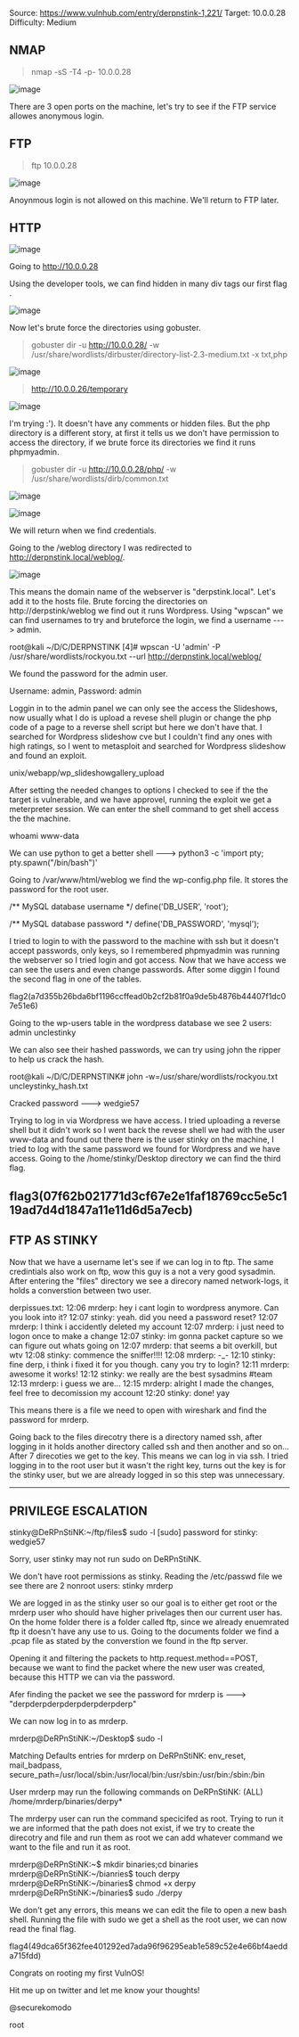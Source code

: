 Source: https://www.vulnhub.com/entry/derpnstink-1,221/
Target: 10.0.0.28
Difficulty: Medium

## NMAP 
> nmap -sS -T4 -p- 10.0.0.28

![image](https://user-images.githubusercontent.com/76552238/157495241-eaa4a132-9081-462f-8dfc-12a802d7504e.png)

There are 3 open ports on the machine, let's try to see if the FTP service allowes anonymous login.
## FTP

> ftp 10.0.0.28

![image](https://user-images.githubusercontent.com/76552238/157495380-68ee42d4-ed5a-4cff-8188-1a9917db3f00.png)

Anoynmous login is not allowed on this machine. We'll return to FTP later.

## HTTP

![image](https://user-images.githubusercontent.com/76552238/157495654-28ea7f1b-adb7-48ce-b564-ad92e3b1411d.png)

Going to http://10.0.0.28

Using the developer tools, we can find hidden in many div tags our first flag .

![image](https://user-images.githubusercontent.com/76552238/157495979-069c3cb7-e8d2-4feb-aaf5-9ac8516c799b.png)

Now let's brute force the directories using gobuster.

> gobuster dir -u http://10.0.0.28/ -w /usr/share/wordlists/dirbuster/directory-list-2.3-medium.txt -x txt,php

![image](https://user-images.githubusercontent.com/76552238/157496895-4a9067e3-6a62-4dca-8b8f-bd52402e2aca.png)

> http://10.0.0.26/temporary

![image](https://user-images.githubusercontent.com/76552238/157498420-ae193899-da04-4acd-a9b4-75c42ef30c70.png)

I'm trying :').  It doesn't have any comments or hidden files.
But the php directory is a different story, at first it tells us we don't have permission to access the directory, if we brute force its directories we find it runs phpmyadmin.

> gobuster dir -u http://10.0.0.28/php/ -w /usr/share/wordlists/dirb/common.txt

![image](https://user-images.githubusercontent.com/76552238/157499082-8dd93d73-ed9f-4c61-951a-11506a50eba8.png)

![image](https://user-images.githubusercontent.com/76552238/157499795-92355261-470e-4740-8e1e-52290d80af71.png)

We will return when we find credentials.

Going to the /weblog directory I was redirected to http://derpnstink.local/weblog/.

![image](https://user-images.githubusercontent.com/76552238/157500007-6eae541c-7387-41c4-9397-05d4421cff6e.png)

This means the domain name of the webserver is "derpstink.local". Let's add it to the hosts file.
Brute forcing the directories on http://derpstink/weblog we find out it runs Wordpress.
Using "wpscan" we can find usernames to try and bruteforce the login, we find a username ---> admin.

root@kali ~/D/C/DERPNSTINK [4]# wpscan -U 'admin' -P /usr/share/wordlists/rockyou.txt --url http://derpnstink.local/weblog/

We found the password for the admin user.

Username: admin, Password: admin

Loggin in to the admin panel we can only see the access the Slideshows, now usually what I do is upload a revese shell plugin or change the php code of a page to a reverse shell script but here we don't have that.
I searched for Wordpress slideshow cve but I couldn't find any ones with high ratings, so I went to metasploit and searched for Wordpress slideshow and found an exploit.

unix/webapp/wp_slideshowgallery_upload

After setting the needed changes to options I checked to see if the the target is vulnerable, and we have approvel, running the exploit we get a meterpreter session.
We can enter the shell command to get shell access the the machine.

whoami
www-data

We can use python to get a better shell ---> python3 -c 'import pty; pty.spawn("/bin/bash")'

Going to /var/www/html/weblog we find the wp-config.php file. It stores the password for the root user.

/** MySQL database username */
define('DB_USER', 'root');

/** MySQL database password */
define('DB_PASSWORD', 'mysql');

I tried to login to with the password to the machine with ssh but it doesn't accept passwords, only keys, so I remembered phpmyadmin was running the webserver so I tried login and got access. Now that we have access we can see the users and even change passwords.
After some diggin I found the second flag in one of the tables.

flag2(a7d355b26bda6bf1196ccffead0b2cf2b81f0a9de5b4876b44407f1dc07e51e6)

Going to the wp-users table in the wordpress database we see 2 users:
admin
unclestinky

We can also see their hashed passwords, we can try using john the ripper to help us crack the hash.

root@kali ~/D/C/DERPNSTINK# john -w=/usr/share/wordlists/rockyou.txt uncleystinky_hash.txt 

Cracked password ---> wedgie57

Trying to log in via Wordpress we have access.
I tried uploading a reverse shell but it didn't work so I went back the revese shell we had with the user www-data and found out there there is the user stinky on the machine, I tried to log with the same password we found for Wordpress and we have access.
Going to the /home/stinky/Desktop directory we can find the third flag.

flag3(07f62b021771d3cf67e2e1faf18769cc5e5c119ad7d4d1847a11e11d6d5a7ecb)
---------------------------------------------------------------------------------------------------------
FTP AS STINKY
---------------------------------------------------------------------------------------------------------
Now that we have a username let's see if we can log in to ftp. The same credintials also work on ftp, wow this guy is a not a very good sysadmin.
After entering the "files" directory we see a direcory named network-logs, it holds a converstion between two user.

derpissues.txt:
12:06 mrderp: hey i cant login to wordpress anymore. Can you look into it?
12:07 stinky: yeah. did you need a password reset?
12:07 mrderp: I think i accidently deleted my account
12:07 mrderp: i just need to logon once to make a change
12:07 stinky: im gonna packet capture so we can figure out whats going on
12:07 mrderp: that seems a bit overkill, but wtv
12:08 stinky: commence the sniffer!!!!
12:08 mrderp: -_-
12:10 stinky: fine derp, i think i fixed it for you though. cany you try to login?
12:11 mrderp: awesome it works!
12:12 stinky: we really are the best sysadmins #team
12:13 mrderp: i guess we are...
12:15 mrderp: alright I made the changes, feel free to decomission my account
12:20 stinky: done! yay

This means there is a file we need to open with wireshark and find the password for mrderp.

Going back to the files direcotry there is a directory named ssh, after logging in it holds another directory called ssh and then another and so on...
After 7 direcoties we get to the key.
This means we can log in via ssh. I tried logging in to the root user but it wasn't the right key, turns out the key is for the stinky user, but we are already logged in so this step was unnecessary.

---------------------------------------------------------------------------------------------------------
PRIVILEGE ESCALATION
---------------------------------------------------------------------------------------------------------
stinky@DeRPnStiNK:~/ftp/files$ sudo -l
[sudo] password for stinky: wedgie57

Sorry, user stinky may not run sudo on DeRPnStiNK.

We don't have root permissions as stinky.
Reading the /etc/passwd file we see there are 2 nonroot users:
stinky
mrderp

We are logged in as the stinky user so our goal is to either get root or the mrderp user who should have higher privelages then our current user has.
On the home folder there is a folder called ftp, since we already enuemrated ftp it doesn't have any use to us.
Going to the documents folder we find a .pcap file as stated by the converstion we found in the ftp server.

Opening it and filtering the packets to http.request.method==POST, because we want to find the packet where the new user was created, because this HTTP we can via the password. 

Afer finding the packet we see the password for mrderp is ---> "derpderpderpderpderpderpderp"

We can now log in to as mrderp.

mrderp@DeRPnStiNK:~/Desktop$ sudo -l

Matching Defaults entries for mrderp on DeRPnStiNK:
    env_reset, mail_badpass,
    secure_path=/usr/local/sbin\:/usr/local/bin\:/usr/sbin\:/usr/bin\:/sbin\:/bin

User mrderp may run the following commands on DeRPnStiNK:
    (ALL) /home/mrderp/binaries/derpy*

The mrderpy user can run the command specicifed as root. Trying to run it we are informed that the path does not exist, if we try to create the direcotry and file and run them as root we can add whatever command we want to the file and run it as root.

mrderp@DeRPnStiNK:~$ mkdir binaries;cd binaries
mrderp@DeRPnStiNK:~/bianries$ touch derpy
mrderp@DeRPnStiNK:~/binaries$ chmod +x derpy 
mrderp@DeRPnStiNK:~/binaries$ sudo ./derpy

We don't get any errors, this means we can edit the file to open a new bash shell.
Running the file with sudo we get a shell as the root user, we can now read the final flag.

flag4(49dca65f362fee401292ed7ada96f96295eab1e589c52e4e66bf4aedda715fdd)

Congrats on rooting my first VulnOS!

Hit me up on twitter and let me know your thoughts!

@securekomodo


root

